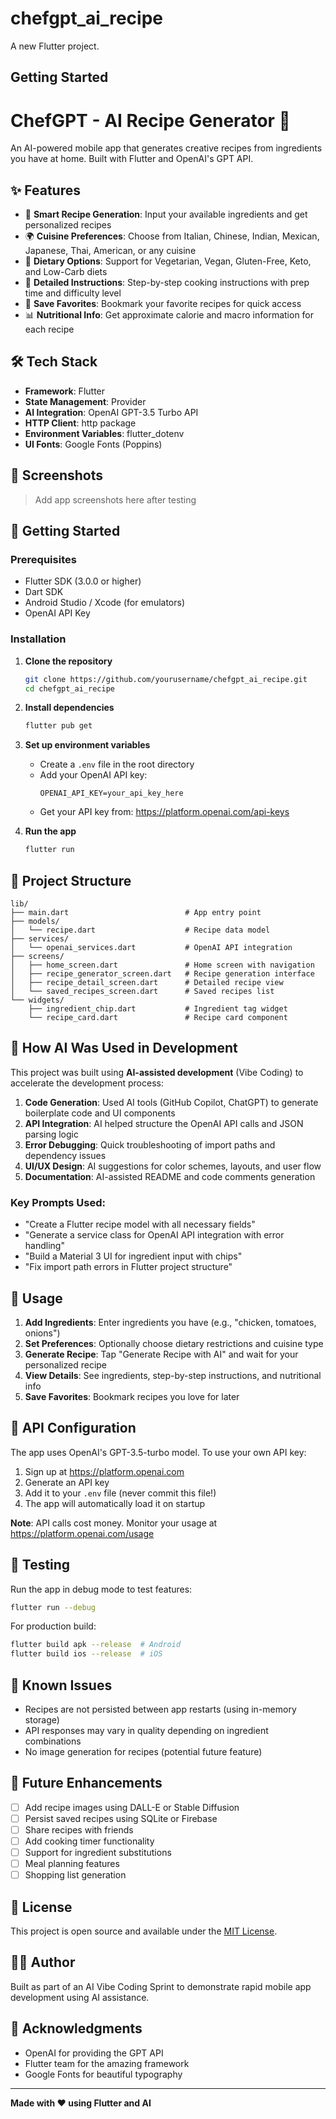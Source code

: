 # chefgpt_ai_recipe

A new Flutter project.

## Getting Started

# ChefGPT - AI Recipe Generator 🍳

An AI-powered mobile app that generates creative recipes from ingredients you have at home. Built with Flutter and OpenAI's GPT API.

## ✨ Features

- 🥘 **Smart Recipe Generation**: Input your available ingredients and get personalized recipes
- 🌍 **Cuisine Preferences**: Choose from Italian, Chinese, Indian, Mexican, Japanese, Thai, American, or any cuisine
- 🥗 **Dietary Options**: Support for Vegetarian, Vegan, Gluten-Free, Keto, and Low-Carb diets
- 📖 **Detailed Instructions**: Step-by-step cooking instructions with prep time and difficulty level
- 💾 **Save Favorites**: Bookmark your favorite recipes for quick access
- 📊 **Nutritional Info**: Get approximate calorie and macro information for each recipe

## 🛠️ Tech Stack

- **Framework**: Flutter
- **State Management**: Provider
- **AI Integration**: OpenAI GPT-3.5 Turbo API
- **HTTP Client**: http package
- **Environment Variables**: flutter_dotenv
- **UI Fonts**: Google Fonts (Poppins)

## 📱 Screenshots

> Add app screenshots here after testing

## 🚀 Getting Started

### Prerequisites

- Flutter SDK (3.0.0 or higher)
- Dart SDK
- Android Studio / Xcode (for emulators)
- OpenAI API Key

### Installation

1. **Clone the repository**
   ```bash
   git clone https://github.com/yourusername/chefgpt_ai_recipe.git
   cd chefgpt_ai_recipe
   ```

2. **Install dependencies**
   ```bash
   flutter pub get
   ```

3. **Set up environment variables**
   - Create a `.env` file in the root directory
   - Add your OpenAI API key:
     ```
     OPENAI_API_KEY=your_api_key_here
     ```
   - Get your API key from: https://platform.openai.com/api-keys

4. **Run the app**
   ```bash
   flutter run
   ```

## 📂 Project Structure

```
lib/
├── main.dart                          # App entry point
├── models/
│   └── recipe.dart                    # Recipe data model
├── services/
│   └── openai_services.dart           # OpenAI API integration
├── screens/
│   ├── home_screen.dart               # Home screen with navigation
│   ├── recipe_generator_screen.dart   # Recipe generation interface
│   ├── recipe_detail_screen.dart      # Detailed recipe view
│   └── saved_recipes_screen.dart      # Saved recipes list
└── widgets/
    ├── ingredient_chip.dart           # Ingredient tag widget
    └── recipe_card.dart               # Recipe card component
```

## 🤖 How AI Was Used in Development

This project was built using **AI-assisted development** (Vibe Coding) to accelerate the development process:

1. **Code Generation**: Used AI tools (GitHub Copilot, ChatGPT) to generate boilerplate code and UI components
2. **API Integration**: AI helped structure the OpenAI API calls and JSON parsing logic
3. **Error Debugging**: Quick troubleshooting of import paths and dependency issues
4. **UI/UX Design**: AI suggestions for color schemes, layouts, and user flow
5. **Documentation**: AI-assisted README and code comments generation

### Key Prompts Used:
- "Create a Flutter recipe model with all necessary fields"
- "Generate a service class for OpenAI API integration with error handling"
- "Build a Material 3 UI for ingredient input with chips"
- "Fix import path errors in Flutter project structure"

## 🎯 Usage

1. **Add Ingredients**: Enter ingredients you have (e.g., "chicken, tomatoes, onions")
2. **Set Preferences**: Optionally choose dietary restrictions and cuisine type
3. **Generate Recipe**: Tap "Generate Recipe with AI" and wait for your personalized recipe
4. **View Details**: See ingredients, step-by-step instructions, and nutritional info
5. **Save Favorites**: Bookmark recipes you love for later

## 🔑 API Configuration

The app uses OpenAI's GPT-3.5-turbo model. To use your own API key:

1. Sign up at https://platform.openai.com
2. Generate an API key
3. Add it to your `.env` file (never commit this file!)
4. The app will automatically load it on startup

**Note**: API calls cost money. Monitor your usage at https://platform.openai.com/usage

## 🧪 Testing

Run the app in debug mode to test features:

```bash
flutter run --debug
```

For production build:

```bash
flutter build apk --release  # Android
flutter build ios --release  # iOS
```

## 🐛 Known Issues

- Recipes are not persisted between app restarts (using in-memory storage)
- API responses may vary in quality depending on ingredient combinations
- No image generation for recipes (potential future feature)

## 🔮 Future Enhancements

- [ ] Add recipe images using DALL-E or Stable Diffusion
- [ ] Persist saved recipes using SQLite or Firebase
- [ ] Share recipes with friends
- [ ] Add cooking timer functionality
- [ ] Support for ingredient substitutions
- [ ] Meal planning features
- [ ] Shopping list generation

## 📄 License

This project is open source and available under the [MIT License](LICENSE).

## 👨‍💻 Author

Built as part of an AI Vibe Coding Sprint to demonstrate rapid mobile app development using AI assistance.

## 🙏 Acknowledgments

- OpenAI for providing the GPT API
- Flutter team for the amazing framework
- Google Fonts for beautiful typography

---

**Made with ❤️ using Flutter and AI**
